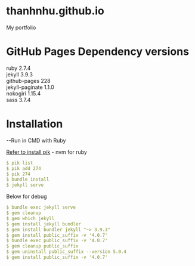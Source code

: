 # thanhnhu.github.io
My portfolio

# GitHub Pages Dependency versions

ruby	2.7.4  
jekyll	3.9.3  
github-pages	228  
jekyll-paginate	1.1.0  
nokogiri	1.15.4  
sass	3.7.4

# Installation
--Run in CMD with Ruby

[Refer to install pik](https://notepad.onghu.com/2021/ruby27-windows-install-hello_world) - nvm for ruby  
```yml
$ pik list  
$ pik add 274  
$ pik 274  
$ bundle install  
$ jekyll serve
```
Below for debug
```yml
$ bundle exec jekyll serve  
$ gem cleanup  
$ gem which jekyll  
$ gem install jekyll bundler  
$ gem install bundler jekyll "~> 3.9.3"  
$ gem install public_suffix -v '4.0.7'  
$ bundle exec public_suffix -v '4.0.7'  
$ gem cleanup public_suffix  
$ gem uninstall public_suffix --version 5.0.4  
$ gem install public_suffix -v '4.0.7'
```